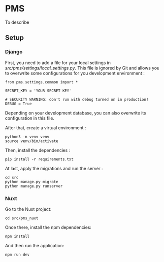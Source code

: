 # PMS

To describe

## Setup

### Django

First, you need to add a file for your local settings in *src/pms/settings/local_settings.py*. This file is ignored by Git and allows you to overwrite some configurations for you development environment :

```
from pms.settings.common import *

SECRET_KEY = 'YOUR SECRET KEY'

# SECURITY WARNING: don't run with debug turned on in production!
DEBUG = True
```

Depending on your development database, you can also overwrite its configuration in this file.

After that, create a virtual environment :

```
python3 -m venv venv
source venv/bin/activate
```

Then, install the dependencies :

```
pip install -r requirements.txt
```

At last, apply the migrations and run the server :

```
cd src
python manage.py migrate
python manage.py runserver
```

### Nuxt

Go to the Nuxt project:

```
cd src/pms_nuxt
```

Once there, install the npm dependencies:

```
npm install
```

And then run the application:

```
npm run dev
```

